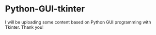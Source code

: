 # Python-GUI-tkinter
I will be uploading some content based on Python GUI programming with Tkinter.  Thank you!
